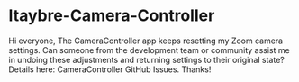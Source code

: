 # Itaybre-Camera-Controller
Hi everyone,  The CameraController app keeps resetting my Zoom camera settings. Can someone from the development team or community assist me in undoing these adjustments and returning settings to their original state? Details here: CameraController GitHub Issues. Thanks!
